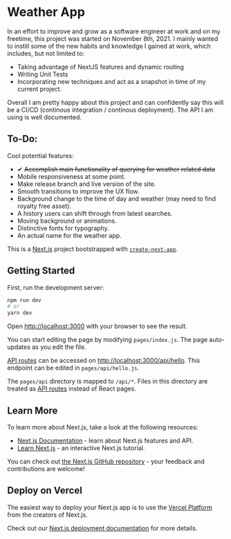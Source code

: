 # Weather App
In an effort to improve and grow as a software engineer at work and on my freetime, this project was started on November 8th, 
2021. I mainly wanted to instill some of the new habits and knowledge I gained at work, which includes, but not limited to:
- Taking advantage of NextJS features and dynamic routing
- Writing Unit Tests
- Incorporating new techniques and act as a snapshot in time of my current project.

Overall I am pretty happy about this project and can confidently say this will be a CI/CD (continous integration / continous deployment). The API I am using is well documented.

## To-Do:
Cool potential features:
- ✔ <s>Accomplish main functionality of querying for weather related data</s>
- Mobile responsiveness at some point.
- Make release branch and live version of the site.
- Smooth transitions to improve the UX flow.
- Background change to the time of day and weather (may need to find royalty free asset).
- A history users can shift through from latest searches.
- Moving background or animations.
- Distinctive fonts for typography.
- An actual name for the weather app.


This is a [Next.js](https://nextjs.org/) project bootstrapped with [`create-next-app`](https://github.com/vercel/next.js/tree/canary/packages/create-next-app).

## Getting Started

First, run the development server:

```bash
npm run dev
# or
yarn dev
```

Open [http://localhost:3000](http://localhost:3000) with your browser to see the result.

You can start editing the page by modifying `pages/index.js`. The page auto-updates as you edit the file.

[API routes](https://nextjs.org/docs/api-routes/introduction) can be accessed on [http://localhost:3000/api/hello](http://localhost:3000/api/hello). This endpoint can be edited in `pages/api/hello.js`.

The `pages/api` directory is mapped to `/api/*`. Files in this directory are treated as [API routes](https://nextjs.org/docs/api-routes/introduction) instead of React pages.

## Learn More

To learn more about Next.js, take a look at the following resources:

- [Next.js Documentation](https://nextjs.org/docs) - learn about Next.js features and API.
- [Learn Next.js](https://nextjs.org/learn) - an interactive Next.js tutorial.

You can check out [the Next.js GitHub repository](https://github.com/vercel/next.js/) - your feedback and contributions are welcome!

## Deploy on Vercel

The easiest way to deploy your Next.js app is to use the [Vercel Platform](https://vercel.com/new?utm_medium=default-template&filter=next.js&utm_source=create-next-app&utm_campaign=create-next-app-readme) from the creators of Next.js.

Check out our [Next.js deployment documentation](https://nextjs.org/docs/deployment) for more details.

